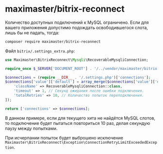 # maximaster/bitrix-reconnect

Количество доступных подключений к MySQL ограничено. Если для вашего приложения
допустимо подождать освободившегося слота, лишь бы не падать, тогда:

```bash
composer require maximaster/bitrix-reconnect
```

Файл `bitrix/.settings_extra.php`:

```php
use Maximaster\BitrixReconnect\Mysqli\RecoverableMysqliConnection;

require_once $_SERVER['DOCUMENT_ROOT'] . '/../vendor/maximaster/bitrix-reconnect/src/Mysqli/RecoverableMysqliConnection.php';

$connections = (require __DIR__ . '/.settings.php')['connections'];
$connections['value']['default'] = array_merge($connections['value']['default'], [
    'className' => RecoverableMysqliConnection::class,
    'timeout' => 1, // Секунд ожидания после ошибки подключения.
    'totalRetries' => 10, // Количество попыток переподключения.
]);

return ['connections' => $connections];
```

В данном примере, если для текущего хита не найдётся MySQL слотов, то
подключение будет пытаться повториться 10 раз, делая секундую паузу между
попытками.

При исчерпании попыток будет выброшено исключение
`Maximaster\BitrixReconnect\Exception\ConnectionRetryLimitExceededException`.
